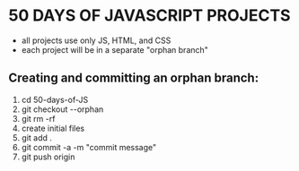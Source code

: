 # 50 DAYS OF JAVASCRIPT PROJECTS

- all projects use only JS, HTML, and CSS
- each project will be in a separate "orphan branch"


## Creating and committing an orphan branch:
1. cd 50-days-of-JS
2. git checkout --orphan <filename>
3. git rm -rf
4. create initial files
5. git add .
6. git commit -a -m "commit message"
7. git push origin <orphan filename>
